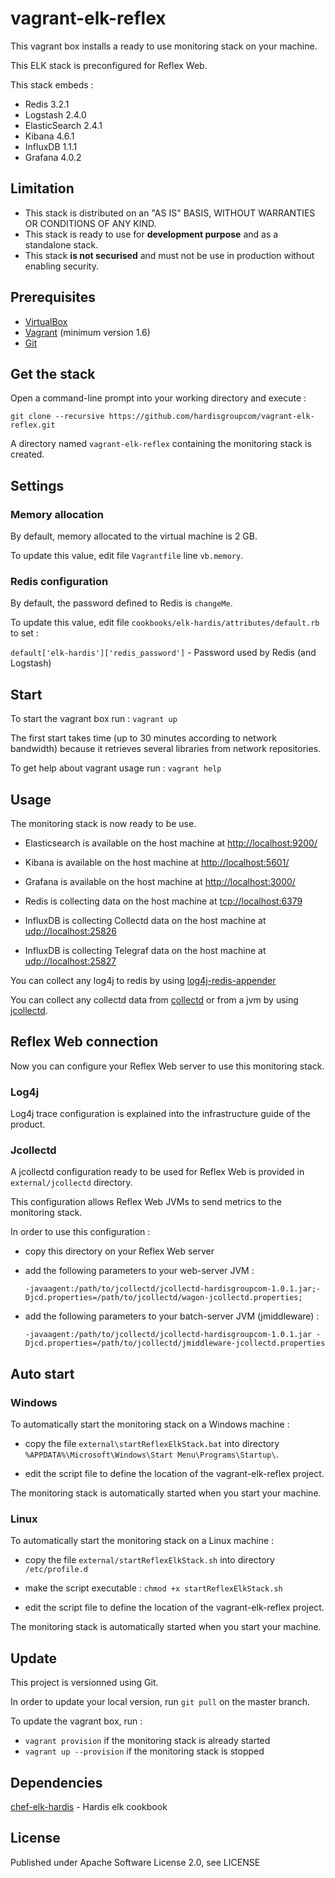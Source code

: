 # vagrant-elk-reflex


This vagrant box installs a ready to use monitoring stack on your machine.

This ELK stack is preconfigured for Reflex Web.

 This stack embeds :
 * Redis 3.2.1
 * Logstash 2.4.0
 * ElasticSearch 2.4.1
 * Kibana 4.6.1
 * InfluxDB 1.1.1
 * Grafana 4.0.2


## Limitation
* This stack is distributed on an "AS IS" BASIS, WITHOUT WARRANTIES OR CONDITIONS OF ANY KIND.
* This stack is ready to use for **development purpose** and as a standalone stack.
* This stack **is not securised** and must not be use in production without enabling security.


## Prerequisites

* [VirtualBox](https://www.virtualbox.org/) 
* [Vagrant](http://www.vagrantup.com/) (minimum version 1.6)
* [Git](https://git-scm.com/)


## Get the stack

Open a command-line prompt into your working directory and execute :
```
git clone --recursive https://github.com/hardisgroupcom/vagrant-elk-reflex.git
```

A directory named `vagrant-elk-reflex` containing the monitoring stack is created.


## Settings

### Memory allocation

By default, memory allocated to the virtual machine is 2 GB.

To update this value, edit file `Vagrantfile` line `vb.memory`.


### Redis configuration

By default, the password defined to Redis is `changeMe`.

To update this value, edit file `cookbooks/elk-hardis/attributes/default.rb` to set :

`default['elk-hardis']['redis_password']` - Password used by Redis (and Logstash)



## Start

To start the vagrant box run :
    ```
    vagrant up
    ```

The first start takes time (up to 30 minutes according to network bandwidth) because it retrieves several libraries from network repositories.

To get help about vagrant usage run :
	```
	vagrant help
	```

## Usage

The monitoring stack is now ready to be use.

* Elasticsearch is available on the host machine at [http://localhost:9200/](http://localhost:9200/) 

* Kibana is available on the host machine at [http://localhost:5601/](http://localhost:5601/)

* Grafana  is available on the host machine at [http://localhost:3000/](http://localhost:3000/)
 
* Redis is collecting data on the host machine at [tcp://localhost:6379](tcp://localhost:6379)

* InfluxDB is collecting Collectd data on the host machine at [udp://localhost:25826](udp://localhost:25826)

* InfluxDB is collecting Telegraf data on the host machine at [udp://localhost:25827](udp://localhost:25827)


You can collect any log4j to redis by using [log4j-redis-appender](https://github.com/hardisgroupcom/log4j-redis-appender)

You can collect any collectd data from [collectd](https://collectd.org) or from a jvm by using [jcollectd](https://github.com/hardisgroupcom/jcollectd).


## Reflex Web connection

Now you can configure your Reflex Web server to use this monitoring stack.

### Log4j

Log4j trace configuration is explained into the infrastructure guide of the product.


### Jcollectd

A jcollectd configuration ready to be used for Reflex Web is provided in `external/jcollectd` directory.

This configuration allows Reflex Web JVMs to send metrics to the monitoring stack.

In order to use this configuration :

* copy this directory on your Reflex Web server

* add the following parameters to your web-server JVM : 

	```
	-javaagent:/path/to/jcollectd/jcollectd-hardisgroupcom-1.0.1.jar;-Djcd.properties=/path/to/jcollectd/wagon-jcollectd.properties;
	```

* add the following parameters to your batch-server JVM (jmiddleware) : 

	```
	-javaagent:/path/to/jcollectd/jcollectd-hardisgroupcom-1.0.1.jar -Djcd.properties=/path/to/jcollectd/jmiddleware-jcollectd.properties
	```


## Auto start

### Windows

To automatically start the monitoring stack on a Windows machine :

* copy the file `external\startReflexElkStack.bat` into directory `%APPDATA%\Microsoft\Windows\Start Menu\Programs\Startup\`.

* edit the script file to define the location of the vagrant-elk-reflex project.

The monitoring stack is automatically started when you start your machine.


### Linux

To automatically start the monitoring stack on a Linux machine :

* copy the file `external/startReflexElkStack.sh` into directory `/etc/profile.d`

* make the script executable : `chmod +x startReflexElkStack.sh`

* edit the script file to define the location of the vagrant-elk-reflex project.

The monitoring stack is automatically started when you start your machine.


## Update

This project is versionned using Git.

In order to update your local version, run `git pull` on the master branch.

To update the vagrant box, run :
* `vagrant provision`       if the monitoring stack is already started
* `vagrant up --provision`  if the monitoring stack is stopped


## Dependencies

[chef-elk-hardis](https://github.com/hardisgroupcom/chef-elk-hardis) - Hardis elk cookbook

## License

Published under Apache Software License 2.0, see LICENSE
